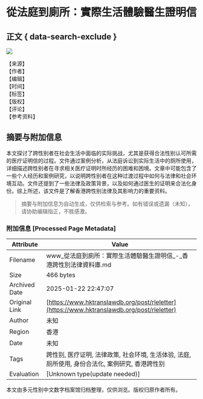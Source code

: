 # 從法庭到廁所：實際生活體驗醫生證明信

## 正文 { data-search-exclude }


![](https://static.wixstatic.com/media/2f8a6a_27db645b4e2e45189019b4e60c626d62~mv2.png/v1/fill/w_1905,h_1192,al_c,q_95,usm_0.66_1.00_0.01,enc_avif,quality_auto/2f8a6a_27db645b4e2e45189019b4e60c626d62~mv2.png) 

【来源】  
【作者】  
【编辑】  
【时间】  
【标签】  
【版权】  
【评论】  
【参考资料】  
<!-- tcd_original_link https://www.hktranslawdb.org/post/rleletter -->


## 摘要与附加信息

<!-- tcd_abstract -->
本文探讨了跨性别者在社会生活中面临的实际挑战，尤其是获得合法性别认可所需的医疗证明信的过程。文件通过案例分析，从法庭诉讼到实际生活中的厕所使用，详细描述跨性别者在寻求相关医疗证明时所经历的困难和困境。文章中可能包含了一些个人经历和案例研究，以说明跨性别者在这种过渡过程中如何与法律和社会环境互动。文件还提到了一些法律及政策背景，以及如何通过医生的证明来合法化身份。综上所述，该文件是了解香港跨性别法律及其影响力的重要资料。
<!-- tcd_abstract_end -->

> 摘要与附加信息为自动生成，仅供检索与参考。如有错误或遗漏（未知），请协助编辑指正，不胜感激。

### 附加信息 [Processed Page Metadata]

| Attribute       | Value                                  |
|-----------------|----------------------------------------|
| Filename        | www_從法庭到廁所：實際生活體驗醫生證明信_-_香港跨性別法律資料庫.md                             |
| Size            | 466 bytes                           |
| Archived Date   | 2025-01-22 22:47:07                             |
| Original Link   | [https://www.hktranslawdb.org/post/rleletter](https://www.hktranslawdb.org/post/rleletter)                       |
| Author          | 未知                               |
| Region          | 香港                               |
| Date            | 未知                                 |
| Tags            | 跨性别, 医疗证明, 法律政策, 社会环境, 生活体验, 法庭, 厕所使用, 身份合法化, 案例研究, 香港跨性别                                 |
| Evaluation            | [Unknown type(update needed)]                                 |
<!-- tcd_table_end -->

本文由多元性别中文数字档案馆归档整理，仅供浏览。版权归原作者所有。
